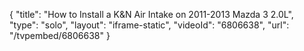 {
    "title": "How to Install a K&N Air Intake on 2011-2013 Mazda 3 2.0L",
    "type": "solo",
    "layout": "iframe-static",
    "videoId": "6806638",
    "url": "\/tvpembed\/6806638"
}